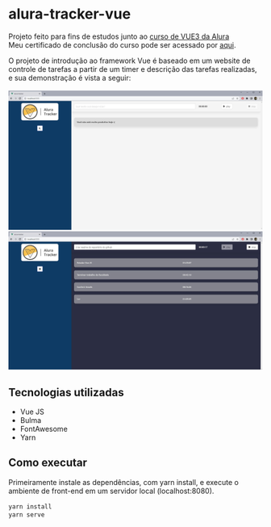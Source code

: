 # alura-tracker-vue
Projeto feito para fins de estudos junto ao [curso de VUE3 da Alura](https://www.alura.com.br/curso-online-vue3-comecando-framework) <br />
Meu certificado de conclusão do curso pode ser acessado por [aqui](https://cursos.alura.com.br/certificate/0dce9188-ef51-4965-bb85-e9ddf93e4808?lang=pt_BR).

O projeto de introdução ao framework Vue é baseado em um website de controle de tarefas a partir de um timer e descrição das tarefas realizadas, e sua demonstração é vista a seguir: <br /> <br />
![Site 1](/src/assets/site-1.jpg)
![Site 2](/src/assets/site-2.jpg)

## Tecnologias utilizadas 
 - Vue JS
 - Bulma
 - FontAwesome
 - Yarn

## Como executar
Primeiramente instale as dependências, com yarn install, e execute o ambiente de front-end em um servidor local (localhost:8080).
```
yarn install
yarn serve
```

